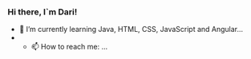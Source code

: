 ### Hi there, I`m Dari!

- 🌱 I’m currently learning Java, HTML, CSS, JavaScript and Angular...
- - 📫 How to reach me: ... 

<!--

- 🔭 I’m currently working on ...
- 🌱 I’m currently learning ...
- 👯 I’m looking to collaborate on ...
- 🤔 I’m looking for help with ...
- 💬 Ask me about ...
- 📫 How to reach me: ...
- 😄 Pronouns: ...
- ⚡ Fun fact: ...
-->
